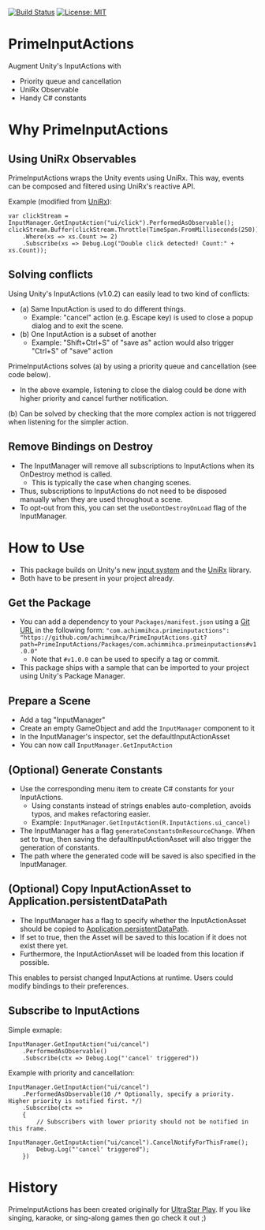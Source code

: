 [![Build Status](https://travis-ci.org/achimmihca/PrimeInputActions.svg?branch=main)](https://travis-ci.org/achimmihca/PrimeInputActions)
[![License: MIT](https://img.shields.io/badge/License-MIT-blue.svg)](https://github.com/achimmihca/PrimeInputActions/blob/main/LICENSE)

# PrimeInputActions
Augment Unity's InputActions with

- Priority queue and cancellation
- UniRx Observable
- Handy C# constants

# Why PrimeInputActions

## Using UniRx Observables
PrimeInputActions wraps the Unity events using UniRx.
This way, events can be composed and filtered using UniRx's reactive API.

Example (modified from [UniRx](https://github.com/neuecc/UniRx#introduction)):
```
var clickStream = InputManager.GetInputAction("ui/click").PerformedAsObservable();
clickStream.Buffer(clickStream.Throttle(TimeSpan.FromMilliseconds(250)))
    .Where(xs => xs.Count >= 2)
    .Subscribe(xs => Debug.Log("Double click detected! Count:" + xs.Count));
```

## Solving conflicts
Using Unity's InputActions (v1.0.2) can easily lead to two kind of conflicts:
- (a) Same InputAction is used to do different things.
    - Example: "cancel" action (e.g. Escape key) is used to close a popup dialog and to exit the scene.
- (b) One InputAction is a subset of another
    - Example: "Shift+Ctrl+S" of "save as" action would also trigger "Ctrl+S" of "save" action

PrimeInputActions solves (a) by using a priority queue and cancellation (see code below).
- In the above example, listening to close the dialog could be done with higher priority and cancel further notification.

(b) Can be solved by checking that the more complex action is not triggered when listening for the simpler action.

## Remove Bindings on Destroy
- The InputManager will remove all subscriptions to InputActions when its OnDestroy method is called.
    - This is typically the case when changing scenes.
- Thus, subscriptions to InputActions do not need to be disposed manually when they are used throughout a scene.
- To opt-out from this, you can set the `useDontDestroyOnLoad` flag of the InputManager.

# How to Use

- This package builds on Unity's new [input system](https://docs.unity3d.com/Packages/com.unity.inputsystem@1.0/manual/index.html) and the [UniRx](https://github.com/neuecc/UniRx) library.
- Both have to be present in your project already.

## Get the Package
- You can add a dependency to your `Packages/manifest.json` using a [Git URL](https://docs.unity3d.com/2019.4/Documentation/Manual/upm-git.html) in the following form:
  `"com.achimmihca.primeinputactions": "https://github.com/achimmihca/PrimeInputActions.git?path=PrimeInputActions/Packages/com.achimmihca.primeinputactions#v1.0.0"`
  - Note that `#v1.0.0` can be used to specify a tag or commit.
- This package ships with a sample that can be imported to your project using Unity's Package Manager.

## Prepare a Scene
- Add a tag "InputManager"
- Create an empty GameObject and add the `InputManager` component to it
- In the InputManager's inspector, set the defaultInputActionAsset
- You can now call `InputManager.GetInputAction`

## (Optional) Generate Constants
- Use the corresponding menu item to create C# constants for your InputActions.
    - Using constants instead of strings enables auto-completion, avoids typos, and makes refactoring easier.
    - Example: `InputManager.GetInputAction(R.InputActions.ui_cancel)`
- The InputManager has a flag `generateConstantsOnResourceChange`. When set to true, then saving the defaultInputActionAsset will also trigger the generation of constants.
- The path where the generated code will be saved is also specified in the InputManager.

## (Optional) Copy InputActionAsset to Application.persistentDataPath
- The InputManager has a flag to specify whether the InputActionAsset should be copied to [Application.persistentDataPath](https://docs.unity3d.com/ScriptReference/Application-persistentDataPath.html).
- If set to true, then the Asset will be saved to this location if it does not exist there yet.
- Furthermore, the InputActionAsset will be loaded from this location if possible.

This enables to persist changed InputActions at runtime. Users could modify bindings to their preferences.

## Subscribe to InputActions
Simple exmaple:
```
InputManager.GetInputAction("ui/cancel")
    .PerformedAsObservable()
    .Subscribe(ctx => Debug.Log("'cancel' triggered"))
```

Example with priority and cancellation:
```
InputManager.GetInputAction("ui/cancel")
    .PerformedAsObservable(10 /* Optionally, specify a priority. Higher priority is notified first. */)
    .Subscribe(ctx => 
    {
        // Subscribers with lower priority should not be notified in this frame.
        InputManager.GetInputAction("ui/cancel").CancelNotifyForThisFrame(); 
        Debug.Log("'cancel' triggered");
    })
```

# History
PrimeInputActions has been created originally for [UltraStar Play](https://github.com/UltraStar-Deluxe/Play).
If you like singing, karaoke, or sing-along games then go check it out ;)
